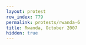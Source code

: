 ```yaml
---
layout: protest
row_index: 779
permalink: protests/rwanda-6
title: Rwanda, October 2007
hidden: true
---
```


